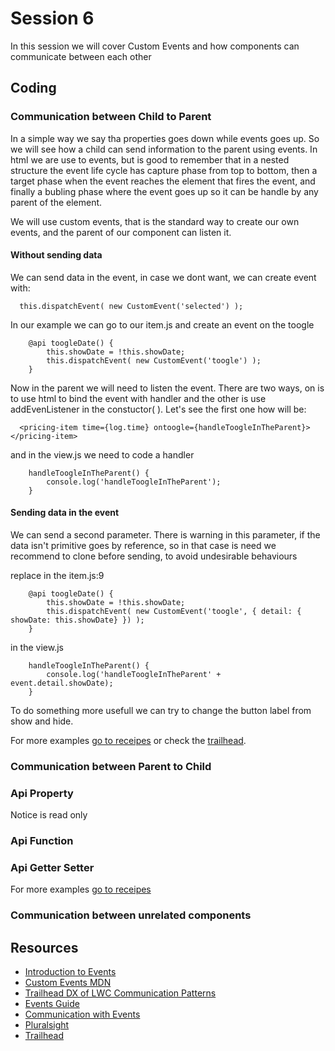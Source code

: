 # Session 6
In this session we will cover Custom Events and how components can communicate between each other

## Coding

### Communication between Child to Parent

In a simple way we say tha properties goes down while events goes up. So we will see how a child can send information to the parent using events. In html we are use to events, but is good to remember that in a nested structure the event life cycle has capture phase from top to bottom, then a target phase when the event reaches the element that fires the event, and finally a bubling phase where the event goes up so it can be handle by any parent of the element. 

We will use custom events, that is the standard way to create our own events, and the parent of our component can listen it.

#### Without sending data
We can send data in the event, in case we dont want, we can create event with:

````
  this.dispatchEvent( new CustomEvent('selected') );
````

In our example we can go to our item.js and create an event on the toogle
````
    @api toogleDate() {
        this.showDate = !this.showDate;
        this.dispatchEvent( new CustomEvent('toogle') );
    }
````

Now in the parent we will need to listen the event. There are two ways, on is to use html to bind the event with handler and the other is use addEvenListener in the constuctor( ). Let's see the first one how will be:

````
  <pricing-item time={log.time} ontoogle={handleToogleInTheParent}></pricing-item>
````

and in the view.js we need to code a handler

````
    handleToogleInTheParent() {
        console.log('handleToogleInTheParent');
    }
````

#### Sending data in the event 
We can send a second parameter. There is warning in this parameter, if the data isn't primitive goes by reference, so in that case is need we recommend to clone before sending, to avoid undesirable behaviours

replace in the item.js:9
````
    @api toogleDate() {
        this.showDate = !this.showDate;
        this.dispatchEvent( new CustomEvent('toogle', { detail: { showDate: this.showDate} }) );
    }
````

in the view.js
````
    handleToogleInTheParent() {
        console.log('handleToogleInTheParent' + event.detail.showDate);
    }
````

To do something more usefull we can try to change the button label from show and hide.



For more examples [go to receipes](https://recipes.lwc.dev/#child) or check the [trailhead](https://trailhead.salesforce.com/en/content/learn/modules/lightning-web-components-basics/handle-events-in-lightning-web-components?trail_id=build-lightning-web-components).

### Communication between Parent to Child


### Api Property

Notice is read only

### Api Function

### Api Getter Setter



For more examples [go to receipes](https://recipes.lwc.dev/#parent)

### Communication between unrelated components


## Resources
* [Introduction to Events](https://developer.mozilla.org/en-US/docs/Learn/Javascript/Building_Blocks/events)
* [Custom Events MDN](https://developer.mozilla.org/en-US/docs/Web/Events/Creating_and_triggering_events)
* [Trailhead DX of LWC Communication Patterns](https://www.youtube.com/watch?v=kGKL1sIDIho)
* [Events Guide](https://lwc.dev/guide/events#configure-event-propagation)
* [Communication with Events](https://developer.salesforce.com/docs/component-library/documentation/en/lwc/lwc.events)
* [Pluralsight](https://app.pluralsight.com/library/courses/communicate-between-salesforce-lightning-web-components/table-of-contents)
* [Trailhead](https://trailhead.salesforce.com/en/content/learn/modules/lightning-web-components-basics/handle-events-in-lightning-web-components?trail_id=build-lightning-web-components)
